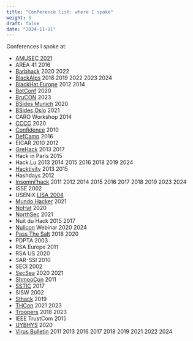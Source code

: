 ```yaml
---
title: "Conference list: where I spoke"
weight: 3
draft: false
date: "2024-11-11"
---
```


Conferences I spoke at:

- [AMUSEC 2021](https://www.cirm-math.fr/Schedule/screen_display.php?id_renc=2653)
- AREA 41 2016
- [Barbhack](https://barbhack.fr) 2020 2022
- [BlackAlps](https://blackalps.ch) 2018 2019 2022 2023 2024
- [BlackHat Europe](http://www.blackhat.com) 2012 2014
- [BotConf](https://botconf.eu) 2020
- [BruCON](https://brucon.org) 2023
- [BSides Munich](https://2020.bsidesmunich.org) 2020
- [BSides Oslo](https://bsidesoslo.no) 2021
- CARO Workshop 2014
- [CCCC](https://www.cyberhagen.com) 2020
- [Confidence](http://2010.confidence.org.pl) 2010
- [DefCamp](https://def.camp) 2016
- EICAR 2010 2012
- [GreHack](https://grehack.fr) 2013 2017
- Hack in Paris 2015
- Hack.Lu 2013 2014 2015 2016 2018 2019 2024
- [Hacktivity](https://hacktivity.com/en) 2013 2015
- Hashdays 2012
- [Insomni'hack](https://insomnihack.ch) 2011 2012 2014 2015 2016 2017 2018 2019 2023 2024
- ISSE 2002
- USENIX [LISA 2004](https://www.usenix.org/legacy/events/lisa04/)
- [Mundo Hacker](https://mundohackerday.com/) 2021
- [NoHat](https://nohat.it) 2020
- [NorthSec](https://nsec.io) 2021
- Nuit du Hack 2015 2017
- [Nullcon](https://nullcon.net) Webinar 2020 2024
- [Pass The Salt](https://pass-the-salt.org/) 2018 2020
- PDPTA 2003
- RSA Europe 2011
- RSA US 2020
- SAR-SSI 2010
- SECI 2002
- [SecSea](https://secsea.org) 2020 2021
- [ShmooCon](https://www.shmoocon.org) 2011
- [SSTIC](https://www.sstic.org) 2017
- SISW 2002
- [Sthack](https://sthack.fr/) 2019
- [THCon](https://thcon.party) 2021 2023
- [Troopers](https://www.troopers.de) 2018 2023
- IEEE TrustCom 2015
- [UYBHYS](https://www.unlockyourbrain.bzh/) 2020
- [Virus Bulletin](https://virusbtn.com) 2011 2013 2016 2017 2018 2019 2021 2022 2024
